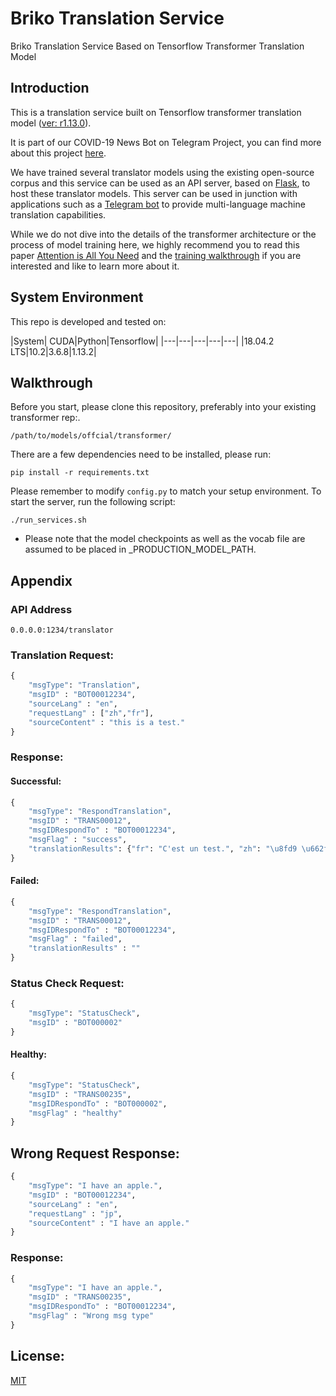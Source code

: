 # Briko Translation Service
Briko Translation Service Based on Tensorflow Transformer Translation Model
## Introduction

This is a translation service built on Tensorflow transformer translation model ([ver: r1.13.0](https://github.com/tensorflow/models/tree/r1.13.0/official/transformer)).

It is part of our COVID-19 News Bot on Telegram Project, you can find more about this project [here](https://github.com/briko-org/document/blob/master/Briko_Telegram_News_Bot_EN.md). 

We have trained several translator models using the existing open-source corpus and this service can be used as an API server, based on [Flask](https://flask.palletsprojects.com/en/1.1.x/), to host these translator models. This server can be used in junction with applications such as a [Telegram bot](https://github.com/briko-org/brikobot) to provide multi-language machine translation capabilities.

While we do not dive into the details of the transformer architecture or the process of model training here, we highly recommend you to read this paper [Attention is All You Need](https://arxiv.org/abs/1706.03762) and the [training walkthrough](https://github.com/tensorflow/models/tree/r1.13.0/official/transformer#walkthrough) if you are interested and like to learn more about it.

## System Environment
This repo is developed and tested on:

|System| CUDA|Python|Tensorflow|
|---|---|---|---|---|
|18.04.2 LTS|10.2|3.6.8|1.13.2|




## Walkthrough

Before you start, please clone this repository, preferably into your existing transformer rep:.
```
/path/to/models/offcial/transformer/
```
There are a few dependencies need to be installed, please run:
```
pip install -r requirements.txt
```
Please remember to modify ```config.py``` to match your setup environment. To start the server, run the following script:
```
./run_services.sh
```
* Please note that the model checkpoints as well as the vocab file are assumed to be placed in _PRODUCTION_MODEL_PATH.

## Appendix

### API Address
```
0.0.0.0:1234/translator
```
###  Translation Request:
```python
{
    "msgType": "Translation",
    "msgID" : "BOT00012234",
    "sourceLang" : "en",
    "requestLang" : ["zh","fr"],
    "sourceContent" : "this is a test."
}
```
### Response:

#### Successful:
```python
{
    "msgType": "RespondTranslation",
    "msgID" : "TRANS00012",
    "msgIDRespondTo" : "BOT00012234",
    "msgFlag" : "success",
    "translationResults": {"fr": "C'est un test.", "zh": "\u8fd9 \u662f \u4e00 \u4e2a \u6d4b\u8bd5 \u3002"}
}
```
#### Failed:
```python
{
    "msgType": "RespondTranslation",
    "msgID" : "TRANS00012",
    "msgIDRespondTo" : "BOT00012234",
    "msgFlag" : "failed",
    "translationResults" : ""
}
```

### Status Check Request:
```python
{
    "msgType": "StatusCheck",
    "msgID" : "BOT000002"
}
```
#### Healthy:
```python
{
    "msgType": "StatusCheck",
    "msgID" : "TRANS00235",
    "msgIDRespondTo" : "BOT000002",
    "msgFlag" : "healthy"
}
```

## Wrong Request Response:
```python
{
    "msgType": "I have an apple.",
    "msgID" : "BOT00012234",
    "sourceLang" : "en",
    "requestLang" : "jp",
    "sourceContent" : "I have an apple."
}
```
### Response:
```python
{
    "msgType": "I have an apple.",
    "msgID" : "TRANS00235",
    "msgIDRespondTo" : "BOT00012234",
    "msgFlag" : "Wrong msg type"
}
```

##  License:

[MIT](LICENSE)